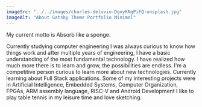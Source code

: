 ```yaml
---
imageSrc: "../../images/charles-deluvio-DgoyKNgPiFQ-unsplash.jpg"
imageAlt: "About Gatsby Theme Portfolio Minimal"
---
```


My current motto is Absorb like a sponge. 

Currently studying computer engineering I was always curious to know how things work and after multiple years of engineering, I have a basic understanding of the most fundamental technology. I have realized how much more there is to learn and grow, the possibilities are endless. I'm a competitive person curious to learn more about new technologies.
Currently learning about Full Stack applications. Some of my interesting projects were in Artificial Intelligence, Embedded Systems, Computer Organization, FPGAs, ARM assembly language, RISC-V and Android Development
I like to play table tennis in my leisure time and love sketching.  

 <a href="https://unsplash.com/@charlesdeluvio?utm_source=unsplash&utm_medium=referral&utm_content=creditCopyText" target="_blank" rel="nofollow noopener noreferrer" aria-label="External Link"><u></u></a> 
